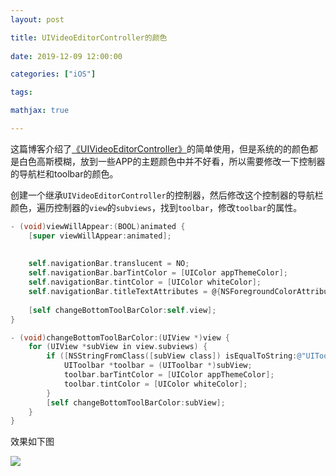 ```yaml
---
layout: post

title: UIVideoEditorController的颜色
 
date: 2019-12-09 12:00:00

categories: ["iOS"]

tags: 

mathjax: true

---
```


这篇博客介绍了[《UIVideoEditorController》](https://blog.dongjiawang.top/2019/12/06/2019-12-06-UIVideoEditorController/)的简单使用，但是系统的的颜色都是白色高斯模糊，放到一些APP的主题颜色中并不好看，所以需要修改一下控制器的导航栏和toolbar的颜色。

创建一个继承`UIVideoEditorController`的控制器，然后修改这个控制器的导航栏颜色，遍历控制器的`view`的`subviews`，找到`toolbar`，修改`toolbar`的属性。

```objectivec
- (void)viewWillAppear:(BOOL)animated {
    [super viewWillAppear:animated];
    
    
    self.navigationBar.translucent = NO;
    self.navigationBar.barTintColor = [UIColor appThemeColor];
    self.navigationBar.tintColor = [UIColor whiteColor];
    self.navigationBar.titleTextAttributes = @{NSForegroundColorAttributeName : [UIColor whiteColor]};
    
    [self changeBottomToolBarColor:self.view];
}
```



```objectivec
- (void)changeBottomToolBarColor:(UIView *)view {
    for (UIView *subView in view.subviews) {
        if ([NSStringFromClass([subView class]) isEqualToString:@"UIToolbar"]) {
            UIToolbar *toolbar = (UIToolbar *)subView;
            toolbar.barTintColor = [UIColor appThemeColor];
            toolbar.tintColor = [UIColor whiteColor];
        }
        [self changeBottomToolBarColor:subView];
    }
}
```

效果如下图

![](https://cdn.jsdelivr.net/gh/dongjiawang/BlogImage@1.0/img/IMG_C145ED458A94-1.jpeg)





